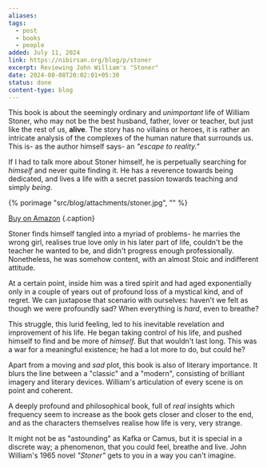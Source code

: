 ```yaml
---
aliases: 
tags:
  - post
  - books
  - people
added: July 11, 2024
link: https://nibirsan.org/blog/p/stoner
excerpt: Reviewing John William's "Stoner"
date: 2024-08-08T20:02:01+05:30
status: done
content-type: blog
---
```

This book is about the seemingly ordinary and *unimportant* life of William Stoner, who may not be the best husband, father, lover or teacher, but just like the rest of us, **alive**. The story has no villains or heroes, it is rather an intricate analysis of the complexes of the human nature that surrounds us. This is- as the author himself says- an *"escape to reality."*

If I had to talk more about Stoner himself, he is perpetually searching for *himself* and never quite finding it. He has a reverence towards being dedicated, and lives a life with a secret passion towards teaching and simply *being*.

{% porimage "src/blog/attachments/stoner.jpg", "" %}

[Buy on Amazon](https://amzn.to/3WTwZd8) {.caption}

Stoner finds himself tangled into a myriad of problems- he marries the wrong girl, realises true love only in his later part of life, couldn't be the teacher he wanted to be, and didn't progress enough professionally. Nonetheless, he was somehow content, with an almost Stoic and indifferent attitude. 

At a certain point, inside him was a tired spirit and had aged exponentially only in a couple of years out of profound loss of a mystical kind, and of regret. We can juxtapose that scenario with ourselves: haven't we felt as though we were profoundly sad? When everything is *hard*, even to breathe? 

This struggle, this lurid feeling, led to his inevitable revelation and improvement of his life. He began taking control of his life, and pushed himself to find and be more of *himself*. But that wouldn't last long. This was a war for a meaningful existence; he had a lot more to do, but could he?

Apart from a moving and *sad* plot, this book is also of literary importance. It blurs the line between a "classic" and a "modern", consisting of brilliant imagery and literary devices. William's articulation of every scene is on point and coherent. 

A deeply profound and philosophical book, full of *real* insights which frequency seem to increase as the book gets closer and closer to the end, and as the characters themselves realise how life is very, very strange.

It might not be as "astounding" as Kafka or Camus, but it is special in a discrete way; a phenomenon, that you could feel, breathe and live. John William's 1965 novel *"Stoner"* gets to you in a way you can't imagine.